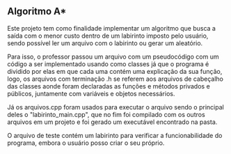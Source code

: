 ## Algoritmo A*

Este projeto tem como finalidade implementar um algoritmo que busca a saída com o menor custo dentro de um labirinto imposto pelo usuário, sendo possível  ler um arquivo com o labirinto ou gerar um aleatório.

Para isso, o professor passou um arquivo com um pseudocódigo com um código a ser implementado usando como classes já que o programa é dividido por elas em que cada uma contém uma explicação da sua função, logo, os arquivos com terminação .h se referem aos arquivos de cabeçalho das classes aonde foram declaradas as funções e métodos privados e públicos, juntamente com variáveis e objetos necessários.

Já os arquivos.cpp foram usados para executar o arquivo sendo o principal deles o "labirinto_main.cpp", que no fim foi compilado com os outros arquivos em um projeto e foi gerado um executável encontrado na pasta.

O arquivo de teste contém um labirinto para verificar a funcionabilidade do programa, embora o usuário posso criar o seu próprio.